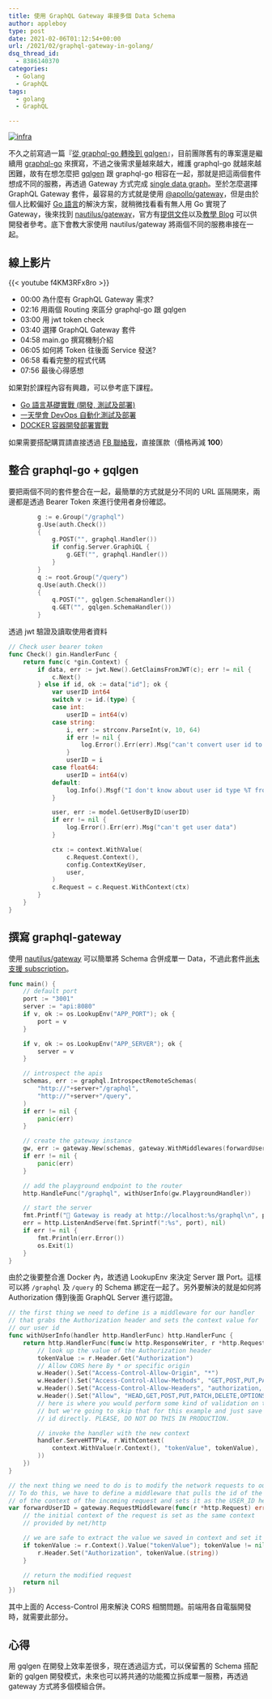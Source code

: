 ```yaml
---
title: 使用 GraphQL Gateway 串接多個 Data Schema
author: appleboy
type: post
date: 2021-02-06T01:12:54+00:00
url: /2021/02/graphql-gateway-in-golang/
dsq_thread_id:
  - 8386140370
categories:
  - Golang
  - GraphQL
tags:
  - golang
  - GraphQL

---
```

[![infra][1]][1]

不久之前寫過一篇『[從 graphql-go 轉換到 gqlgen][2]』，目前團隊舊有的專案還是繼續用 [graphql-go][3] 來撰寫，不過之後需求量越來越大，維護 graphql-go 就越來越困難，故有在想怎麼把 [gqlgen][4] 跟 graphql-go 相容在一起，那就是把這兩個套件想成不同的服務，再透過 Gateway 方式完成 [single data graph][5]。至於怎麼選擇 GraphQL Gateway 套件，最容易的方式就是使用 [@apollo/gateway][6]，但是由於個人比較偏好 [Go 語言][7]的解決方案，就稍微找看看有無人用 Go 實現了 Gateway，後來找到 [nautilus/gateway][8]，官方有[提供文件][9]以及[教學 Blog][10] 可以供開發者參考。底下會教大家使用 nautilus/gateway 將兩個不同的服務串接在一起。

<!--more-->

## 線上影片

{{< youtube f4KM3RFx8ro >}}

  * 00:00​ 為什麼有 GraphQL Gateway 需求?
  * 02:16​ 用兩個 Routing 來區分 graphql-go 跟 gqlgen
  * 03:00​ 用 jwt token check
  * 03:40​ 選擇 GraphQL Gateway 套件
  * 04:58​ main.go 撰寫機制介紹
  * 06:05​ 如何將 Token 往後面 Service 發送?
  * 06:58​ 看看完整的程式代碼
  * 07:56​ 最後心得感想

如果對於課程內容有興趣，可以參考底下課程。

  * [Go 語言基礎實戰 (開發, 測試及部署)][11]
  * [一天學會 DevOps 自動化測試及部署][12]
  * [DOCKER 容器開發部署實戰][13]

如果需要搭配購買請直接透過 [FB 聯絡我][14]，直接匯款（價格再減 **100**）

## 整合 graphql-go + gqlgen

要把兩個不同的套件整合在一起，最簡單的方式就是分不同的 URL 區隔開來，兩邊都是透過 Bearer Token 來進行使用者身份確認。

```go
        g := e.Group("/graphql")
        g.Use(auth.Check())
        {
            g.POST("", graphql.Handler())
            if config.Server.GraphiQL {
                g.GET("", graphql.Handler())
            }
        }
        q := root.Group("/query")
        q.Use(auth.Check())
        {
            q.POST("", gqlgen.SchemaHandler())
            q.GET("", gqlgen.SchemaHandler())
        }
```

透過 jwt 驗證及讀取使用者資料

```go
// Check user bearer token
func Check() gin.HandlerFunc {
    return func(c *gin.Context) {
        if data, err := jwt.New().GetClaimsFromJWT(c); err != nil {
            c.Next()
        } else if id, ok := data["id"]; ok {
            var userID int64
            switch v := id.(type) {
            case int:
                userID = int64(v)
            case string:
                i, err := strconv.ParseInt(v, 10, 64)
                if err != nil {
                    log.Error().Err(err).Msg("can't convert user id to int64")
                }
                userID = i
            case float64:
                userID = int64(v)
            default:
                log.Info().Msgf("I don't know about user id type %T from token!", v)
            }

            user, err := model.GetUserByID(userID)
            if err != nil {
                log.Error().Err(err).Msg("can't get user data")
            }

            ctx := context.WithValue(
                c.Request.Context(),
                config.ContextKeyUser,
                user,
            )
            c.Request = c.Request.WithContext(ctx)
        }
    }
}
```

## 撰寫 graphql-gateway

使用 [nautilus/gateway][8] 可以簡單將 Schema 合併成單一 Data，不過此套件[尚未支援 subscription][15]。

```go
func main() {
    // default port
    port := "3001"
    server := "api:8080"
    if v, ok := os.LookupEnv("APP_PORT"); ok {
        port = v
    }

    if v, ok := os.LookupEnv("APP_SERVER"); ok {
        server = v
    }

    // introspect the apis
    schemas, err := graphql.IntrospectRemoteSchemas(
        "http://"+server+"/graphql",
        "http://"+server+"/query",
    )
    if err != nil {
        panic(err)
    }

    // create the gateway instance
    gw, err := gateway.New(schemas, gateway.WithMiddlewares(forwardUserID))
    if err != nil {
        panic(err)
    }

    // add the playground endpoint to the router
    http.HandleFunc("/graphql", withUserInfo(gw.PlaygroundHandler))

    // start the server
    fmt.Printf("🚀 Gateway is ready at http://localhost:%s/graphql\n", port)
    err = http.ListenAndServe(fmt.Sprintf(":%s", port), nil)
    if err != nil {
        fmt.Println(err.Error())
        os.Exit(1)
    }
}
```

由於之後要整合進 Docker 內，故透過 LookupEnv 來決定 Server 跟 Port。這樣可以將 `/graphql` 及 `/query` 的 Schema 綁定在一起了。另外要解決的就是如何將 Authorization 傳到後面 GraphQL Server 進行認證。

```go
// the first thing we need to define is a middleware for our handler
// that grabs the Authorization header and sets the context value for
// our user id
func withUserInfo(handler http.HandlerFunc) http.HandlerFunc {
    return http.HandlerFunc(func(w http.ResponseWriter, r *http.Request) {
        // look up the value of the Authorization header
        tokenValue := r.Header.Get("Authorization")
        // Allow CORS here By * or specific origin
        w.Header().Set("Access-Control-Allow-Origin", "*")
        w.Header().Set("Access-Control-Allow-Methods", "GET,POST,PUT,PATCH,DELETE,OPTIONS")
        w.Header().Set("Access-Control-Allow-Headers", "authorization, origin, content-type, accept")
        w.Header().Set("Allow", "HEAD,GET,POST,PUT,PATCH,DELETE,OPTIONS")
        // here is where you would perform some kind of validation on the token
        // but we're going to skip that for this example and just save it as the
        // id directly. PLEASE, DO NOT DO THIS IN PRODUCTION.

        // invoke the handler with the new context
        handler.ServeHTTP(w, r.WithContext(
            context.WithValue(r.Context(), "tokenValue", tokenValue),
        ))
    })
}

// the next thing we need to do is to modify the network requests to our services.
// To do this, we have to define a middleware that pulls the id of the user out
// of the context of the incoming request and sets it as the USER_ID header.
var forwardUserID = gateway.RequestMiddleware(func(r *http.Request) error {
    // the initial context of the request is set as the same context
    // provided by net/http

    // we are safe to extract the value we saved in context and set it as the outbound header
    if tokenValue := r.Context().Value("tokenValue"); tokenValue != nil {
        r.Header.Set("Authorization", tokenValue.(string))
    }

    // return the modified request
    return nil
})
```

其中上面的 Access-Control 用來解決 CORS 相關問題。前端用各自電腦開發時，就需要此部分。

## 心得

用 gqlgen 在開發上效率差很多，現在透過這方式，可以保留舊的 Schema 搭配新的 gqlgen 開發模式，未來也可以將共通的功能獨立拆成單一服務，再透過 gateway 方式將多個模組合併。

 [1]: https://lh3.googleusercontent.com/eWR5fi9ipIuscey-E940I6fhwU5ZySehbItzPLyPVchJxBlq8N1uXT-psLHdX_wV6xojac3_EeCFZH6vs6C1R910vzDV1mY2uOo33so6QqpWgNqbDjGZPB6ar2NwspITQ7paTfjqSo8=w1920-h1080 "infra"
 [2]: https://blog.wu-boy.com/2020/04/switch-graphql-go-to-gqlgen-in-golang/
 [3]: https://github.com/graphql-go/graphql
 [4]: https://gqlgen.com/
 [5]: https://principledgraphql.com/integrity#1-one-graph
 [6]: https://www.apollographql.com/docs/federation/gateway/
 [7]: https://golang.org
 [8]: https://github.com/nautilus/gateway
 [9]: https://gateway.nautilus.dev/
 [10]: https://medium.com/@aaivazis/a-guide-to-schema-federation-part-1-995b639ac035
 [11]: https://www.udemy.com/course/golang-fight/?couponCode=202101
 [12]: https://www.udemy.com/course/devops-oneday/?couponCode=202101
 [13]: https://www.udemy.com/course/docker-practice/?couponCode=202101
 [14]: http://facebook.com/appleboy46
 [15]: https://github.com/nautilus/gateway/issues/108
